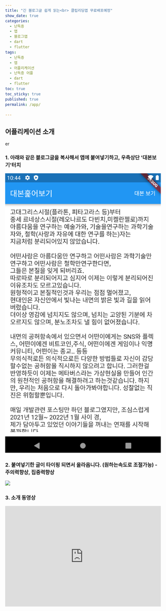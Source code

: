```yaml
---
title: "긴 블로그글 쉽게 읽는<br> 클립리딩앱 무료배포예정"
show_date: true
categories: 
  - 난독증
  - 앱
  - 블로그앱
  - dart
  - flutter
tags: 
  - 난독증
  - 앱
  - 어플리케이션
  - 난독증 어플
  - dart
  - flutter
toc: true
toc_sticky: true
published: true
permalink: /app/

---
```


## 어플리케이션 소개


er

### 1. 아래와 같은 블로그글을 복사해서 앱에 붙여넣기하고, 우측상단 '대본보기'터치

![screenshot](/assets/img/screenshot.png)

### 2. 붙여넣기한 글이 타이핑 되면서 올라옵니다. **(원하는속도로 조절가능)**  - **주의력향상, 집중력향상**

![](/assets/img/clipboardreading.gif)

### 3. 소개 동영상
<div style="padding:64.52% 0 0 0;position:relative;"><iframe src="https://player.vimeo.com/video/641959954?h=fc8f61e0d4&amp;badge=0&amp;autopause=0&amp;player_id=0&amp;app_id=58479" frameborder="0" allow="autoplay; fullscreen; picture-in-picture" allowfullscreen style="position:absolute;top:0;left:0;width:100%;height:100%;" title="demo sample"></iframe></div><script src="https://player.vimeo.com/api/player.js"></script>